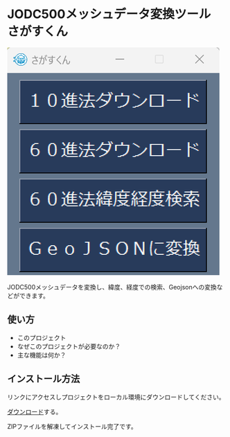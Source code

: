# JODC500メッシュデータ変換ツール さがすくん
![Image 1](images/app.png)

JODC500メッシュデータを変換し、緯度、経度での検索、Geojsonへの変換などができます。

## 使い方

- このプロジェクト
- なぜこのプロジェクトが必要なのか？
- 主な機能は何か？

## インストール方法

リンクにアクセスしプロジェクトをローカル環境にダウンロードしてください。

[ダウンロード](https://github.com/TokaiScienceClub/sagasukun/blob/1.0/%E3%81%95%E3%81%8C%E3%81%99%E3%81%8F%E3%82%93.zip)する。

ZIPファイルを解凍してインストール完了です。
